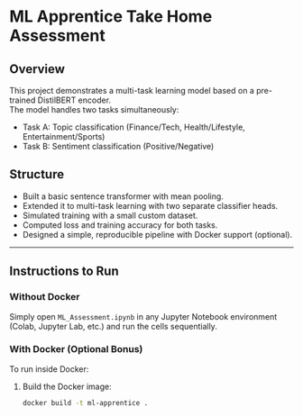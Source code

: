 # ML Apprentice Take Home Assessment

## Overview
This project demonstrates a multi-task learning model based on a pre-trained DistilBERT encoder.  
The model handles two tasks simultaneously:
- Task A: Topic classification (Finance/Tech, Health/Lifestyle, Entertainment/Sports)
- Task B: Sentiment classification (Positive/Negative)

## Structure
- Built a basic sentence transformer with mean pooling.
- Extended it to multi-task learning with two separate classifier heads.
- Simulated training with a small custom dataset.
- Computed loss and training accuracy for both tasks.
- Designed a simple, reproducible pipeline with Docker support (optional).

---

## Instructions to Run

### Without Docker
Simply open `ML_Assessment.ipynb` in any Jupyter Notebook environment (Colab, Jupyter Lab, etc.) and run the cells sequentially.

### With Docker (Optional Bonus)

To run inside Docker:

1. Build the Docker image:
   ```bash
   docker build -t ml-apprentice .
